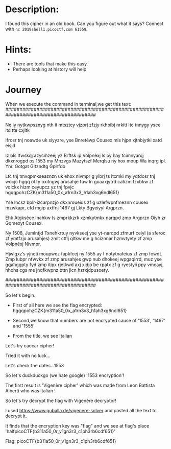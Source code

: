 # Description:
I found this cipher in an old book. Can you figure out what it says? Connect with <code>nc 2019shell1.picoctf.com 61559</code>.

# Hints:
- There are tools that make this easy.
- Perhaps looking at history will help

# Journey

When we execute the command in terminal,we get this text:
########################################################################################

  Ne iy nytkwpsznyg nth it mtsztcy vjzprj zfzjy rkhpibj nrkitt ltc tnnygy ysee itd tte cxjltk

Ifrosr tnj noawde uk siyyzre, yse Bnretèwp Cousex mls hjpn xjtnbjytki xatd eisjd

Iz bls lfwskqj azycihzeej yz Brftsk ip Volpnèxj ls oy hay tcimnyarqj dkxnrogpd os 1553 my Mnzvgs Mazytszf Merqlsu ny hox moup Wa inqrg ipl. Ynr. Gotgat Gltzndtg Gplrfdo 

Ltc tnj tmvqpmkseaznzn uk ehox nivmpr g ylbrj ts ltcmki my yqtdosr tnj wocjc hgqq ol fy oxitngwj arusahje fuw ln guaaxjytrd catizm tzxbkw zf vqlckx hizm ceyupcz yz tnj fpvjc hgqqpohzCZK{m311a50_0x_a1rn3x3_h1ah3xg6ndl651}

Yse lncsz bplr-izcarpnzjo dkxnroueius zf g uzlefwpnfmeznn cousex mzwkapr, cfd mgip axtfnj 1467 gj Lkty Bgyeiyyl Argprzn.

Ehk Atgksèce Inahkw ts zmprkkzrk xzmkytmkx narqpd zmp Argprzn Oiyh zr Gqmexyt Cousex.

Ny 1508, Jumlntjd Txnehkrtuy nyvkseej yse yt-narqpd zfmurf ceiyl (a sferoc zf ymtfzjo arusahjes) zmlt ctflj qltkw me g hciznnar hzmvtyety zf zmp Volpnèxj Nivmpr.

Hjwlgxz’s yjnoti moupwez fapkfcej ny 1555 ay f notytnafeius zf zmp fowdt. Zmp lubpr nfwvkx zf zmp arusahjes gwp nub dhokeej wpgaqlrrd, muz yse gqahggpty fyd zmp itipx rjetkwd axj xidjo be rpatx zf g ryestyii ppy vmcayj, hhohs cgs me jnqfkwpnz bttn jlcn hzrxjdpusoety.

########################################################################################

So let's begin.
- First of all here we see the flag encrypted:
hgqqpohzCZK{m311a50_0x_a1rn3x3_h1ah3xg6ndl651}

- Second,we know that numbers are not encrypted cause of '1553', '1467' and '1555'

- From the title, we see Italian

Let's try caecar cipher!

Tried it with no luck...

Let's check the dates...1553

So let's duckduckgo (we hate google) '1553 encryption'!

The first result is 'Vigenère cipher' which was made from Leon Battista Alberti who was Italian !

So let's try decrypt the flag with Vigenère decryptor!

I used https://www.guballa.de/vigenere-solver and pasted all the text to decrypt it.

It finds that the encryption key was "flag" and we see at flag's place 'halfpicoCTF{b311a50_0r_v1gn3r3_c1ph3rb6cdf651}'

Flag: picoCTF{b311a50_0r_v1gn3r3_c1ph3rb6cdf651}
